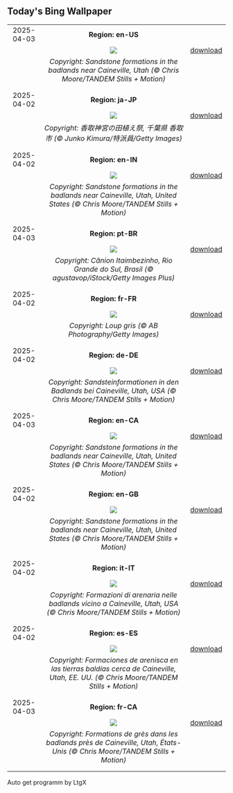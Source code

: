 ## Today's Bing Wallpaper
|      |      |      |
| :----: | :----: | :----: |
|2025-04-03|**Region: en-US**||
||![](https://www.bing.com/th?id=OHR.UtahBadlands_EN-US3082813561_UHD.jpg&pid=hp&w=1152&h=648&rs=1&c=4)| [download](https://www.bing.com/th?id=OHR.UtahBadlands_EN-US3082813561_UHD.jpg)|
||*Copyright: Sandstone formations in the badlands near Caineville, Utah (© Chris Moore/TANDEM Stills + Motion)*
||
|||
|2025-04-02|**Region: ja-JP**||
||![](https://www.bing.com/th?id=OHR.Sawara2025_JA-JP1817975477_UHD.jpg&pid=hp&w=1152&h=648&rs=1&c=4)| [download](https://www.bing.com/th?id=OHR.Sawara2025_JA-JP1817975477_UHD.jpg)|
||*Copyright: 香取神宮の田植え祭, 千葉県 香取市 (© Junko Kimura/特派員/Getty Images)*
||
|||
|2025-04-02|**Region: en-IN**||
||![](https://www.bing.com/th?id=OHR.UtahBadlands_EN-IN2081384937_UHD.jpg&pid=hp&w=1152&h=648&rs=1&c=4)| [download](https://www.bing.com/th?id=OHR.UtahBadlands_EN-IN2081384937_UHD.jpg)|
||*Copyright: Sandstone formations in the badlands near Caineville, Utah, United States (© Chris Moore/TANDEM Stills + Motion)*
||
|||
|2025-04-03|**Region: pt-BR**||
||![](https://www.bing.com/th?id=OHR.CanyonItaimbezinho_PT-BR4970821899_UHD.jpg&pid=hp&w=1152&h=648&rs=1&c=4)| [download](https://www.bing.com/th?id=OHR.CanyonItaimbezinho_PT-BR4970821899_UHD.jpg)|
||*Copyright: Cânion Itaimbezinho, Rio Grande do Sul, Brasil (© agustavop/iStock/Getty Images Plus)*
||
|||
|2025-04-02|**Region: fr-FR**||
||![](https://www.bing.com/th?id=OHR.WildWolf_FR-FR5843982312_UHD.jpg&pid=hp&w=1152&h=648&rs=1&c=4)| [download](https://www.bing.com/th?id=OHR.WildWolf_FR-FR5843982312_UHD.jpg)|
||*Copyright: Loup gris (© AB Photography/Getty Images)*
||
|||
|2025-04-02|**Region: de-DE**||
||![](https://www.bing.com/th?id=OHR.UtahBadlands_DE-DE8578683347_UHD.jpg&pid=hp&w=1152&h=648&rs=1&c=4)| [download](https://www.bing.com/th?id=OHR.UtahBadlands_DE-DE8578683347_UHD.jpg)|
||*Copyright: Sandsteinformationen in den Badlands bei Caineville, Utah, USA (© Chris Moore/TANDEM Stills + Motion)*
||
|||
|2025-04-03|**Region: en-CA**||
||![](https://www.bing.com/th?id=OHR.UtahBadlands_EN-CA2102882917_UHD.jpg&pid=hp&w=1152&h=648&rs=1&c=4)| [download](https://www.bing.com/th?id=OHR.UtahBadlands_EN-CA2102882917_UHD.jpg)|
||*Copyright: Sandstone formations in the badlands near Caineville, Utah, United States (© Chris Moore/TANDEM Stills + Motion)*
||
|||
|2025-04-02|**Region: en-GB**||
||![](https://www.bing.com/th?id=OHR.UtahBadlands_EN-GB1912634254_UHD.jpg&pid=hp&w=1152&h=648&rs=1&c=4)| [download](https://www.bing.com/th?id=OHR.UtahBadlands_EN-GB1912634254_UHD.jpg)|
||*Copyright: Sandstone formations in the badlands near Caineville, Utah, United States (© Chris Moore/TANDEM Stills + Motion)*
||
|||
|2025-04-02|**Region: it-IT**||
||![](https://www.bing.com/th?id=OHR.UtahBadlands_IT-IT7290436395_UHD.jpg&pid=hp&w=1152&h=648&rs=1&c=4)| [download](https://www.bing.com/th?id=OHR.UtahBadlands_IT-IT7290436395_UHD.jpg)|
||*Copyright: Formazioni di arenaria nelle badlands vicino a Caineville, Utah, USA (© Chris Moore/TANDEM Stills + Motion)*
||
|||
|2025-04-02|**Region: es-ES**||
||![](https://www.bing.com/th?id=OHR.UtahBadlands_ES-ES6805243978_UHD.jpg&pid=hp&w=1152&h=648&rs=1&c=4)| [download](https://www.bing.com/th?id=OHR.UtahBadlands_ES-ES6805243978_UHD.jpg)|
||*Copyright: Formaciones de arenisca en las tierras baldías cerca de Caineville, Utah, EE. UU. (© Chris Moore/TANDEM Stills + Motion)*
||
|||
|2025-04-03|**Region: fr-CA**||
||![](https://www.bing.com/th?id=OHR.UtahBadlands_FR-CA1740090528_UHD.jpg&pid=hp&w=1152&h=648&rs=1&c=4)| [download](https://www.bing.com/th?id=OHR.UtahBadlands_FR-CA1740090528_UHD.jpg)|
||*Copyright: Formations de grès dans les badlands près de Caineville, Utah, États-Unis (© Chris Moore/TANDEM Stills + Motion)*
||
|||

Auto get programm by LtgX
